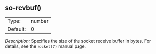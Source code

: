 ---
---
<!-- DISCLAIMER: This file is based on the syslog-ng Open Source Edition documentation https://github.com/balabit/syslog-ng-ose-guides/commit/2f4a52ee61d1ea9ad27cb4f3168b95408fddfdf2 and is used under the terms of The syslog-ng Open Source Edition Documentation License. The file has been modified by Axoflow. -->

## so-rcvbuf()

|          |        |
| -------- | ------ |
| Type:    | number |
| Default: | 0      |

*Description:* Specifies the size of the socket receive buffer in bytes. For details, see the `socket(7)` manual page.

